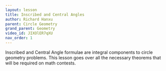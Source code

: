 ```yaml
---
layout: lesson
title: Inscribed and Central Angles
author: Richard Hanxu
parent: Circle Geometry
grand_parent: Geometry
video_id: JIXOlER7qXU
nav_order: 1
---
```


Inscribed and Central Angle formulae are integral components to circle geometry problems. 
This lesson goes over all the necessary theorems that will be required on math contests. 
